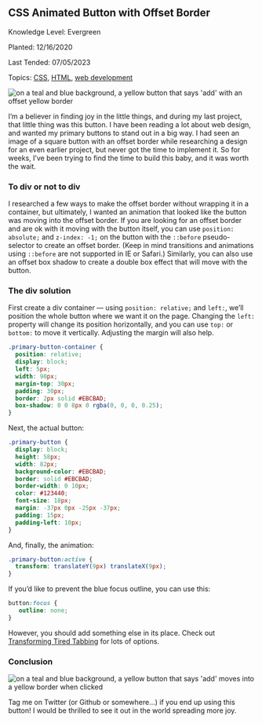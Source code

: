 
## CSS Animated Button with Offset Border

Knowledge Level: Evergreen

Planted: 12/16/2020

Last Tended: 07/05/2023

Topics: [CSS](/topic.html?topic=CSS), [HTML](/topic.html?topic=HTML), [web development](/topic.html?topic=webDevelopment)

![on a teal and blue background, a yellow button that says 'add' with an offset yellow border](https://images.abbeyperini.com/animated/cover.webp)

I’m a believer in finding joy in the little things, and during my last project, that little thing was this button. I have been reading a lot about web design, and wanted my primary buttons to stand out in a big way. I had seen an image of a square button with an offset border while researching a design for an even earlier project, but never got the time to implement it. So for weeks, I’ve been trying to find the time to build this baby, and it was worth the wait.

### To div or not to div

I researched a few ways to make the offset border without wrapping it in a container, but ultimately, I wanted an animation that looked like the button was moving into the offset border. If you are looking for an offset border and are ok with it moving with the button itself, you can use `position: absolute;` and `z-index: -1;` on the button with the `::before` pseudo-selector to create an offset border. (Keep in mind transitions and animations using `::before` are not supported in IE or Safari.) Similarly, you can also use an offset box shadow to create a double box effect that will move with the button.

### The div solution

First create a div container — using `position: relative;` and `left:`, we’ll position the whole button where we want it on the page. Changing the `left:` property will change its position horizontally, and you can use `top:` or `bottom:` to move it vertically. Adjusting the margin will also help.

```CSS
.primary-button-container {
  position: relative;
  display: block;
  left: 5px;
  width: 90px;
  margin-top: 30px;
  padding: 30px;
  border: 2px solid #EBCBAD;
  box-shadow: 0 0 8px 0 rgba(0, 0, 0, 0.25);
}
```

Next, the actual button:

```CSS
.primary-button {
  display: block;
  height: 58px;
  width: 82px;
  background-color: #EBCBAD;
  border: solid #EBCBAD;
  border-width: 0 10px;
  color: #123440;
  font-size: 18px;
  margin: -37px 0px -25px -37px;
  padding: 15px;
  padding-left: 10px;
}
```

And, finally, the animation:

```CSS
.primary-button:active {
  transform: translateY(9px) translateX(9px);
}
```

If you’d like to prevent the blue focus outline, you can use this:

```CSS
button:focus {    
   outline: none;    
}
```

However, you should add something else in its place. Check out [Transforming Tired Tabbing](/blog.html?blog=tabbing-3) for lots of options.

### Conclusion

![on a teal and blue background, a yellow button that says 'add' moves into a yellow border when clicked](https://images.abbeyperini.com/animated/click.gif)

Tag me on Twitter (or Github or somewhere…) if you end up using this button! I would be thrilled to see it out in the world spreading more joy.
